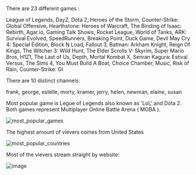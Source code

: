  There are 23 different games : 


League of Legends,
DayZ,
Dota 2,
Heroes of the Storm,
Counter-Strike: Global Offensive,
Hearthstone: Heroes of Warcraft,
The Binding of Isaac: Rebirth,
Agar.io,
Gaming Talk Shows,
Rocket League,
World of Tanks,
ARK: Survival Evolved,
SpeedRunners,
Breaking Point,
Duck Game,
Devil May Cry 4: Special Edition,
Block N Load,
Fallout 3,
Batman: Arkham Knight,
Reign Of Kings,
The Witcher 3: Wild Hunt,
The Elder Scrolls V: Skyrim,
Super Mario Bros,
H1Z1,
The Last of Us,
Depth,
Mortal Kombat X,
Senran Kagura: Estival Versus,
The Sims 4,
You Must Build A Boat,
Choice Chamber,
Music,
Risk of Rain,
Counter-Strike: Gl


There are 10 distinct channels:


frank,
george,
estelle,
morty,
kramer,
jerry,
helen,
newman,
elaine,
susan

Most popular game is Legue of Legends also known as 'LoL' and Dota 2. Both games represent Multiplayer Online Battle Arena ( MOBA ).

![most_popular_games](https://github.com/GrzegorzCiepiel/twitch/assets/135313652/e039577d-2882-4493-ae5a-a2057e730e10)

The highest amount of vievers comes from United States 

![most_popular_countries](https://github.com/GrzegorzCiepiel/twitch/assets/135313652/5415c38a-8757-47f1-9da3-5794e30c61b9)

Most of the vievers stream straight by website:

![image](https://github.com/GrzegorzCiepiel/twitch/assets/135313652/203d15db-5d44-4e29-b3dd-642f58a98351)


